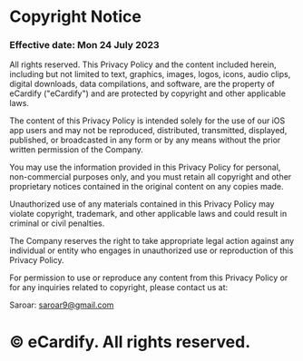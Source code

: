 
# Copyright Notice
### Effective date: Mon 24 July 2023

All rights reserved. This Privacy Policy and the content included herein, including but not limited to text, graphics, images, logos, icons, audio clips, digital downloads, data compilations, and software, are the property of eCardify ("eCardify") and are protected by copyright and other applicable laws.

The content of this Privacy Policy is intended solely for the use of our iOS app users and may not be reproduced, distributed, transmitted, displayed, published, or broadcasted in any form or by any means without the prior written permission of the Company.

You may use the information provided in this Privacy Policy for personal, non-commercial purposes only, and you must retain all copyright and other proprietary notices contained in the original content on any copies made.

Unauthorized use of any materials contained in this Privacy Policy may violate copyright, trademark, and other applicable laws and could result in criminal or civil penalties.

The Company reserves the right to take appropriate legal action against any individual or entity who engages in unauthorized use or reproduction of this Privacy Policy.

For permission to use or reproduce any content from this Privacy Policy or for any inquiries related to copyright, please contact us at:

Saroar: saroar9@gmail.com

# © eCardify. All rights reserved.

